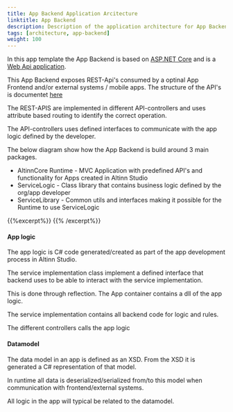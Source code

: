 ```yaml
---
title: App Backend Application Arcitecture
linktitle: App Backend
description: Description of the application architecture for App Backend 
tags: [architecture, app-backend]
weight: 100
---
```


In this app template the App Backend is based on [ASP.NET Core](https://docs.microsoft.com/en-us/aspnet/core/) and is 
a [Web Api application](https://docs.microsoft.com/en-us/aspnet/core/web-api/).

This App Backend exposes REST-Api's consumed by a optinal App Frontend and/or external systems / mobile apps.
The structure of the API's is documentet [here](/altinn-api/)

The REST-APIS are implemented in different API-controllers and uses attribute based routing to identify the correct
operation.

The API-controllers uses defined interfaces to communicate with the app logic defined by the developer.

The below diagram show how the App Backend is build around 3 main packages.

- AltinnCore Runtime - MVC Application with predefined API's and functionality for Apps created in Altinn Studio
- ServiceLogic - Class library that contains business logic defined by the org/app developer
- ServiceLibrary - Common utils and interfaces making it possible for the Runtime to use ServiceLogic

{{%excerpt%}}
<object data="/architecture/application/altinn-apps/app-backend/app-backend-lib-dependencies-classdiagram.svg" type="image/svg+xml" style="width: 100%; max-width: 1000px;"></object>
{{% /excerpt%}}


#### App logic
The app logic is C# code generated/created as part of the app development process in Altinn Studio.

The service implementation class implement a defined interface that backend uses to be able to interact
with the service implementation.

This is done through reflection. The App container contains a dll of the app logic. 

The service implementation contains all backend code for logic and rules.  

The different controllers calls the app logic

#### Datamodel
The data model in an app is defined as an XSD. From the XSD it is generated
a C# representation of that model.

In runtime all data is deserialized/serialized from/to this model when communication
with frontend/external systems.

All logic in the app will typical be related to the datamodel.

[download as visio]: /architecture/application/altinn-apps/altinnapps_application_architecture.vsdx
[See fullscreen]: /architecture/application/altinn-apps/altinnapps_application_architecture.svg


